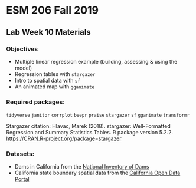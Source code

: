 # ESM 206 Fall 2019
## Lab Week 10 Materials

### Objectives

- Multiple linear regression example (building, assessing & using the model) 
- Regression tables with `stargazer`
- Intro to spatial data with `sf`
- An animated map with `gganimate`

### Required packages:

`tidyverse`
`janitor`
`corrplot`
`beepr`
`praise`
`stargazer` 
`sf`
`gganimate`
`transformr`

Stargazer citation: Hlavac, Marek (2018). stargazer: Well-Formatted Regression and Summary Statistics Tables. R package version 5.2.2. https://CRAN.R-project.org/package=stargazer 

### Datasets: 

- Dams in California from the [National Inventory of Dams](https://nid.sec.usace.army.mil/ords/f?p=105:19:14606625072661::NO:::
) 
- California state boundary spatial data from the [California Open Data Portal](https://data.ca.gov/dataset/ca-geographic-boundaries)
